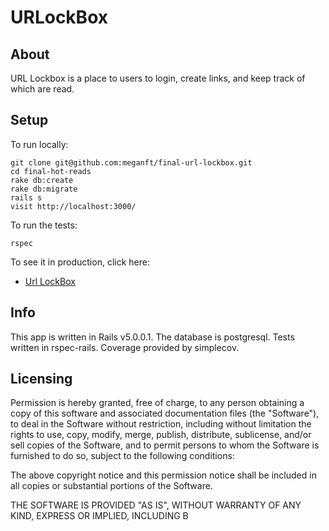 # URLockBox

## About

URL Lockbox is a place to users to login, create links, and keep track of which are read.

## Setup

To run locally:
```
git clone git@github.com:meganft/final-url-lockbox.git
cd final-hot-reads
rake db:create
rake db:migrate
rails s
visit http://localhost:3000/
```

To run the tests:
```
rspec
```

To see it in production, click here:
* [Url LockBox](http://url-lockbox-final.herokuapp.com/)


## Info

This app is written in Rails v5.0.0.1. The database is postgresql. Tests written
in rspec-rails. Coverage provided by simplecov.

## Licensing

Permission is hereby granted, free of charge, to any person obtaining a copy
of this software and associated documentation files (the "Software"), to deal
in the Software without restriction, including without limitation the rights
to use, copy, modify, merge, publish, distribute, sublicense, and/or sell
copies of the Software, and to permit persons to whom the Software is
furnished to do so, subject to the following conditions:

The above copyright notice and this permission notice shall be included in all
copies or substantial portions of the Software.

THE SOFTWARE IS PROVIDED "AS IS", WITHOUT WARRANTY OF ANY KIND, EXPRESS OR
IMPLIED, INCLUDING B
